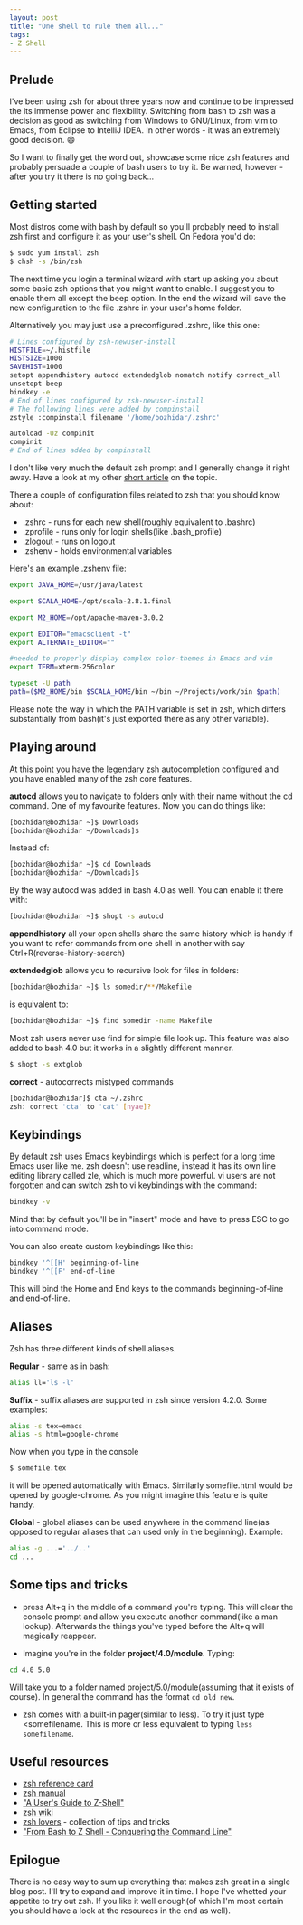 ```yaml
---
layout: post
title: "One shell to rule them all..."
tags:
- Z Shell
---
```


## Prelude

I've been using zsh for about three years now and continue to be
impressed the its immense power and flexibility. Switching from bash
to zsh was a decision as good as switching from Windows to GNU/Linux,
from vim to Emacs, from Eclipse to IntelliJ IDEA. In other words - it
was an extremely good decision. :smile:

So I want to finally get the word out, showcase some nice zsh features
and probably persuade a couple of bash users to try it. Be warned,
however - after you try it there is no going back...

## Getting started

Most distros come with bash by default so you'll probably need to
install zsh first and configure it as your user's shell. On Fedora
you'd do:

``` bash
$ sudo yum install zsh
$ chsh -s /bin/zsh
```

The next time you login a terminal wizard with start up asking you
about some basic zsh options that you might want to enable. I suggest
you to enable them all except the beep option. In the end the wizard
will save the new configuration to the file .zshrc in your user's home
folder.

Alternatively you may just use a preconfigured .zshrc, like this one:

``` bash
# Lines configured by zsh-newuser-install
HISTFILE=~/.histfile
HISTSIZE=1000
SAVEHIST=1000
setopt appendhistory autocd extendedglob nomatch notify correct_all
unsetopt beep
bindkey -e
# End of lines configured by zsh-newuser-install
# The following lines were added by compinstall
zstyle :compinstall filename '/home/bozhidar/.zshrc'

autoload -Uz compinit
compinit
# End of lines added by compinstall
```

I don't like very much the default zsh prompt and I generally change
it right away. Have a look at my other
[short article](/Z%20Shell/Linux/2008/07/27/zsh-prompt.html) on the topic.

There a couple of configuration files related to zsh that you should
know about:

* .zshrc - runs for each new shell(roughly equivalent to .bashrc)
* .zprofile - runs only for login shells(like .bash_profile)
* .zlogout - runs on logout
* .zshenv - holds environmental variables

Here's an example .zshenv file:

``` bash
export JAVA_HOME=/usr/java/latest

export SCALA_HOME=/opt/scala-2.8.1.final

export M2_HOME=/opt/apache-maven-3.0.2

export EDITOR="emacsclient -t"
export ALTERNATE_EDITOR=""

#needed to properly display complex color-themes in Emacs and vim
export TERM=xterm-256color

typeset -U path
path=($M2_HOME/bin $SCALA_HOME/bin ~/bin ~/Projects/work/bin $path)
```

Please note the way in which the PATH variable is set in zsh, which
differs substantially from bash(it's just exported there as any other variable).

## Playing around

At this point you have the legendary zsh autocompletion configured and
you have enabled many of the zsh core features.

**autocd** allows you to navigate to folders only with their name
without the cd command. One of my favourite features. Now you can do
things like:

``` bash
[bozhidar@bozhidar ~]$ Downloads
[bozhidar@bozhidar ~/Downloads]$
```

Instead of:

``` bash
[bozhidar@bozhidar ~]$ cd Downloads
[bozhidar@bozhidar ~/Downloads]$
```

By the way autocd was added in bash 4.0 as well. You can enable it there with:

``` bash
[bozhidar@bozhidar ~]$ shopt -s autocd
```

**appendhistory** all your open shells share the same history which is
handy if you want to refer commands from one shell in another with
say Ctrl+R(reverse-history-search)

**extendedglob** allows you to recursive look for files in folders:

``` bash
[bozhidar@bozhidar ~]$ ls somedir/**/Makefile
```

is equivalent to:

``` bash
[bozhidar@bozhidar ~]$ find somedir -name Makefile
```

Most zsh users never use find for simple file look up. This feature
was also added to bash 4.0 but it works in a slightly different
manner.

``` bash
$ shopt -s extglob
```

**correct** - autocorrects mistyped commands

``` bash
[bozhidar@bozhidar]$ cta ~/.zshrc
zsh: correct 'cta' to 'cat' [nyae]?
```

## Keybindings

By default zsh uses Emacs keybindings which is perfect for a long time
Emacs user like me. zsh doesn't use readline, instead it has its own
line editing library called zle, which is much more powerful. vi users
are not forgotten and can switch zsh to vi keybindings with the
command:

``` bash
bindkey -v
```

Mind that by default you'll be in "insert" mode and have to press ESC
to go into command mode.

You can also create custom keybindings like this:

``` bash
bindkey '^[[H' beginning-of-line
bindkey '^[[F' end-of-line
```

This will bind the Home and End keys to the commands beginning-of-line and end-of-line.
## Aliases

Zsh has three different kinds of shell aliases.

**Regular** - same as in bash:

``` bash
alias ll='ls -l'
```

**Suffix** - suffix aliases are supported in zsh since version
4.2.0. Some examples:

``` bash
alias -s tex=emacs
alias -s html=google-chrome
```

Now when you type in the console

``` bash
$ somefile.tex
```

it will be opened automatically with Emacs. Similarly somefile.html
would be opened by google-chrome. As you might imagine this feature is
quite handy.

**Global** - global aliases can be used anywhere in the command line(as
opposed to regular aliases that can used only in the beginning). Example:

``` bash
alias -g ...='../..'
cd ...
```

## Some tips and tricks

* press Alt+q in the middle of a command you're typing. This will clear
the console prompt and allow you execute another command(like a man lookup). Afterwards
the things you've typed before the Alt+q will magically reappear.

* Imagine you're in the folder **project/4.0/module**. Typing:

``` bash
cd 4.0 5.0
```

Will take you to a folder named project/5.0/module(assuming that it exists of course). In general
the command has the format `cd old new`.

* zsh comes with a built-in pager(similar to less). To try it just type <somefilename. This is
  more or less equivalent to typing `less somefilename`.

## Useful resources

* [zsh reference card](http://www.bash2zsh.com/zsh_refcard/refcard.pdf)
* [zsh manual](http://zsh.sourceforge.net/Doc/zsh_a4.pdf)
* ["A User's Guide to Z-Shell"](http://zsh.sourceforge.net/Guide/zshguide.html)
* [zsh wiki](http://zshwiki.org/home/)
* [zsh lovers](http://grml.org/zsh/zsh-lovers.html) - collection of
  tips and tricks
* ["From Bash to Z Shell - Conquering the Command Line"](http://www.bash2zsh.com/)

## Epilogue

There is no easy way to sum up everything that makes zsh great in a single blog post. I'll try to
expand and improve it in time. I hope I've whetted your appetite to try out zsh. If you like it
well enough(of which I'm most certain you should have a look at the resources in the end as well).
